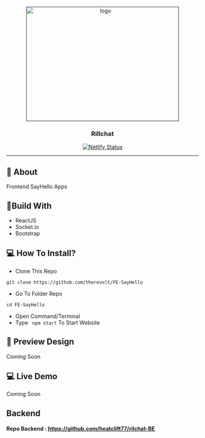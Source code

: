 <p align="center">
  <a href="" rel="noopener">
 <img width=400px height=300px src="https://i.ibb.co/bBbCyCy/image-2021-05-03-033832.png" alt="logo"></a>
</p>
<h3 align="center">Rillchat</h3>
<div align="center">
  
[![Netlify Status](https://api.netlify.com/api/v1/badges/6f80fbfc-260f-4a04-a6d7-8173ba743ee5/deploy-status)](https://app.netlify.com/sites/shello/deploys)

</div>

---

## 🧐 About
Frontend SayHello Apps

## 🔖Build With
- ReactJS
- Socket.io
- Bootstrap

## 💻 How To Install?
- Clone This Repo
```
git clone https://github.com/therevolt/FE-SayHello
```
- Go To Folder Repo
```
cd FE-SayHello
```
- Open Command/Terminal
- Type ``` npm start``` To Start Website

## 🔎 Preview Design <a name = "preview"></a>
Coming Soon

## 💻 Live Demo <a name = "live_demo"></a>
Coming Soon

## Backend
#### Repo Backend : https://github.com/heatclift77/rilchat-BE
